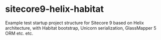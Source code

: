 # sitecore9-helix-habitat
Example test startup project structure for Sitecore 9 based on Helix architecture, with Habitat bootstrap, Unicorn serialization, GlassMapper 5 ORM etc. etc.
